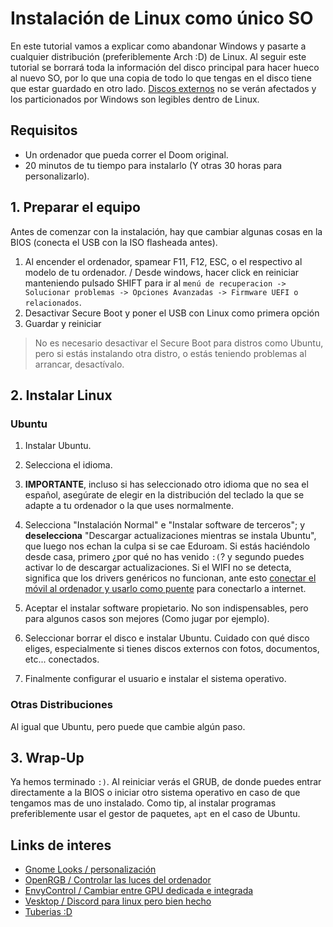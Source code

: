 # Instalación de Linux como único SO

En este tutorial vamos a explicar como abandonar Windows y pasarte a
cualquier distribución (preferiblemente Arch :D) de Linux. Al seguir
este tutorial se borrará toda la información del disco principal para
hacer hueco al nuevo SO, por lo que una copia de todo lo que tengas en
el disco tiene que estar guardado en otro lado. [Discos externos](https://www.tomshardware.com/how-to/mount-drives-linux)
no se verán afectados y los particionados por Windows son legibles dentro
de Linux.

## Requisitos

* Un ordenador que pueda correr el Doom original.
* 20 minutos de tu tiempo para instalarlo (Y otras 30 
horas para personalizarlo).

  
## 1. Preparar el equipo

Antes de comenzar con la instalación, hay que cambiar algunas cosas
en la BIOS (conecta el USB con la ISO flasheada antes).

1. Al encender el ordenador, spamear F11, F12, ESC, o el respectivo
al modelo de tu ordenador. / Desde windows, hacer click en reiniciar
manteniendo pulsado SHIFT para ir al `menú de recuperacion -> Solucionar
problemas -> Opciones Avanzadas -> Firmware UEFI o relacionados`.
2. Desactivar Secure Boot y poner el USB con Linux como primera opción
3. Guardar y reiniciar

> No es necesario desactivar el Secure Boot para distros como Ubuntu, pero si
> estás instalando otra distro, o estás teniendo problemas al arrancar,
> desactívalo.


## 2. Instalar Linux

### Ubuntu
1. Instalar Ubuntu.
2. Selecciona el idioma.
3. **IMPORTANTE**, incluso si has seleccionado otro idioma que no sea el
   español, asegúrate de elegir en la distribución del teclado la que se adapte
   a tu ordenador o la que uses normalmente.
4. Selecciona "Instalación Normal" e "Instalar software de terceros"; y
   **deselecciona** "Descargar actualizaciones mientras se instala Ubuntu", que
   luego nos echan la culpa si se cae Eduroam. Si estás haciéndolo desde casa,
   primero ¿por qué no has venido `:(`? y segundo puedes activar lo de descargar
   actualizaciones. Si el WIFI no se detecta, significa que los drivers genéricos
   no funcionan, ante esto [conectar el móvil al ordenador y usarlo como puente](https://www.tomsguide.com/how-to/how-to-share-wi-fi-on-android-using-usb-tethering)
   para conectarlo a internet. 

5. Aceptar el instalar software propietario. No 
   son indispensables, pero para algunos casos son mejores (Como jugar por ejemplo).
6. Seleccionar borrar el disco e instalar Ubuntu. Cuidado con qué disco eliges, especialmente
   si tienes discos externos con fotos, documentos, etc... conectados.
7. Finalmente configurar el usuario e instalar el sistema operativo.

### Otras Distribuciones
Al igual que Ubuntu, pero puede que cambie algún paso.


## 3. Wrap-Up
Ya hemos terminado `:)`. Al reiniciar verás el GRUB, de donde puedes entrar directamente
a la BIOS o iniciar otro sistema operativo en caso de que tengamos mas de uno instalado.
Como tip, al instalar programas preferiblemente usar el gestor de paquetes, `apt` en el caso
de Ubuntu.


## Links de interes
* [Gnome Looks / personalización](https://www.gnome-look.org/browse/)
* [OpenRGB / Controlar las luces del ordenador](https://github.com/CalcProgrammer1/OpenRGB)
* [EnvyControl / Cambiar entre GPU dedicada e integrada](https://github.com/bayasdev/envycontrol)
* [Vesktop / Discord para linux pero bien hecho](https://github.com/Vencord/Vesktop)
* [Tuberias :D](https://github.com/pipeseroni/pipes.sh)